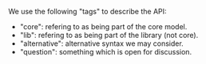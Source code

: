 We use the following "tags" to describe the API:
- "core": refering to as being part of the core model.
- "lib": refering to as being part of the library (not core).
- "alternative": alternative syntax we may consider.
- "question": something which is open for discussion.
